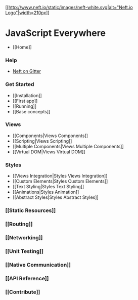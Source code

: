 [[[http://www.neft.io/static/images/neft-white.svg|alt="Neft.io Logo"|width=210px]]](http://neft.io)

JavaScript Everywhere
=====================

- [[Home]]

### Help
- [Neft on Gitter](https://gitter.im/Neft-io/neft)

### Get Started
- [[Installation]]
- [[First app]]
- [[Running]]
- [[Base concepts]]

### Views
- [[Components|Views Components]]
- [[Scripting|Views Scripting]]
- [[Multiple Components|Views Multiple Components]]
- [[Virtual DOM|Views Virtual DOM]]

### Styles
- [[Views Integration|Styles Views Integration]]
- [[Custom Elements|Styles Custom Elements]]
- [[Text Styling|Styles Text Styling]]
- [[Animations|Styles Animation]]
- [[Abstract Styles|Styles Abstract Styles]]

### [[Static Resources]]

### [[Routing]]

### [[Networking]]

### [[Unit Testing]]

### [[Native Communication]]

### [[API Reference]]

### [[Contribute]]